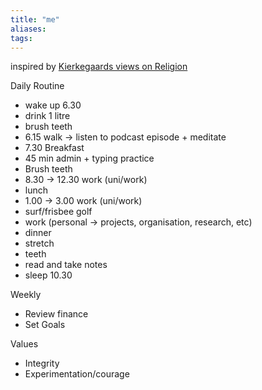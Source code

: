 ```yaml
---
title: "me"
aliases: 
tags: 
---
```


inspired by [Kierkegaards views on Religion](notes/soren-kiekegaard.md#Religion)

Daily Routine
- wake up 6.30
- drink 1 litre
- brush teeth
- 6.15 walk -> listen to podcast episode + meditate
- 7.30 Breakfast
- 45 min admin + typing practice
- Brush teeth
- 8.30 -> 12.30 work (uni/work)
- lunch
- 1.00 -> 3.00 work (uni/work)
- surf/frisbee golf
- work (personal -> projects, organisation, research, etc)
- dinner
- stretch
- teeth
- read and take notes
- sleep 10.30

Weekly
- Review finance
- Set Goals

Values
- Integrity
- Experimentation/courage
